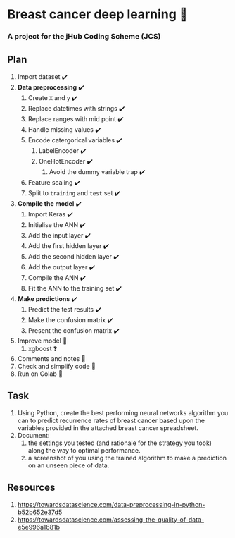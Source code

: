 # Breast cancer deep learning :snake:

### A project for the jHub Coding Scheme (JCS)

## Plan

1. Import dataset :heavy_check_mark:
1. **Data preprocessing** :heavy_check_mark:
	1. Create `X` and `y` :heavy_check_mark:
	1. Replace datetimes with strings :heavy_check_mark:
	1. Replace ranges with mid point :heavy_check_mark:
	1. Handle missing values :heavy_check_mark:
	1. Encode catergorical variables :heavy_check_mark:
		1. LabelEncoder :heavy_check_mark:
		1. OneHotEncoder :heavy_check_mark:
			1. Avoid the dummy variable trap :heavy_check_mark:
	1. Feature scaling :heavy_check_mark:
	1. Split to `training` and `test` set :heavy_check_mark:
1. **Compile the model** :heavy_check_mark:
	1. Import Keras :heavy_check_mark:
	1. Initialise the ANN :heavy_check_mark:
	1. Add the input layer :heavy_check_mark:
	1. Add the first hidden layer :heavy_check_mark:
	1. Add the second hidden layer :heavy_check_mark:
	1. Add the output layer :heavy_check_mark:
	1. Compile the ANN :heavy_check_mark:
	1. Fit the ANN to the training set :heavy_check_mark:
1. **Make predictions** :heavy_check_mark:
	1. Predict the test results :heavy_check_mark:
	1. Make the confusion matrix :heavy_check_mark:
	1. Present the confusion matrix :heavy_check_mark:
1. Improve model :large_orange_diamond:
	1. xgboost :question:
1. Comments and notes :large_orange_diamond:
1. Check and simplify code :large_orange_diamond:
1. Run on Colab :large_orange_diamond:

## Task

1. Using Python, create the best performing neural networks algorithm you can to predict recurrence rates of breast cancer based upon the variables provided in the attached breast cancer spreadsheet.
1. Document:
	1. the settings you tested (and rationale for the strategy you took) along the way to optimal performance.
	1. a screenshot of you using the trained algorithm to make a prediction on an unseen piece of data.

## Resources

1. https://towardsdatascience.com/data-preprocessing-in-python-b52b652e37d5
1. https://towardsdatascience.com/assessing-the-quality-of-data-e5e996a1681b
